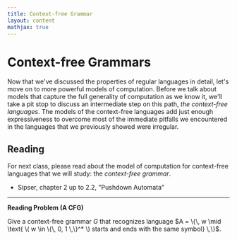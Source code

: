 ```yaml
---
title: Context-free Grammar
layout: content
mathjax: true
---
```


# Context-free Grammars

Now that we've discussed the properties of regular languages in detail, let's move on to more powerful models of computation.
Before we talk about models that capture the full generality of computation as we know it, we'll take a pit stop to discuss an intermediate step on this path, *the context-free languages*.
The models of the context-free languages add just enough expressiveness to overcome most of the immediate pitfalls we encountered in the languages that we previously showed were irregular.

## Reading

For next class, please read about the model of computation for context-free languages that we will study: the *context-free grammar*.

* Sipser, chapter 2 up to 2.2, "Pushdown Automata"

---

**Reading Problem (A CFG)**

Give a context-free grammar $G$ that recognizes language $A = \{\, w \mid \text{ \( w \in \{\, 0, 1 \,\}^* \) starts and ends with the same symbol} \,\}$.
